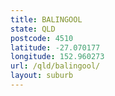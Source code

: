 ```yaml
---
title: BALINGOOL
state: QLD
postcode: 4510
latitude: -27.070177
longitude: 152.960273
url: /qld/balingool/
layout: suburb
---
```

